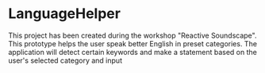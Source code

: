 # LanguageHelper
This project has been created during the workshop "Reactive Soundscape". This prototype helps the user speak better English in preset categories. The application will detect certain keywords and make a statement based on the user's selected category and input
